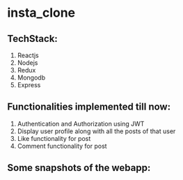 # insta_clone

## TechStack:
1. Reactjs 
2. Nodejs 
3. Redux 
4. Mongodb
5. Express

## Functionalities implemented till now:
1. Authentication and Authorization using JWT
2. Display user profile along with all the posts of that user
3. Like functionality for post
4. Comment functionality for post

## Some snapshots of the webapp:

